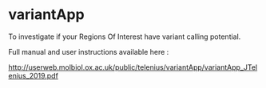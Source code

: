 # variantApp

To investigate if your Regions Of Interest have variant calling potential.

Full manual and user instructions available here :

http://userweb.molbiol.ox.ac.uk/public/telenius/variantApp/variantApp_JTelenius_2019.pdf

